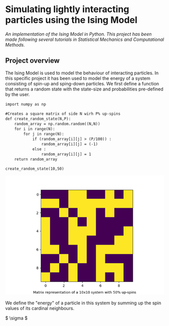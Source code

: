 # Simulating lightly interacting particles using the Ising Model

_An implementation of the Ising Model in Python. This project has been made following several tutorials in Statistical Mechanics and Computational Methods._

## Project overview
The Ising Model is used to model the behaviour of interacting particles. In this specific project it has been used to model the energy of a system consisting of spin-up and sping-down particles. We first define a function that returns a random state with the state-size and probabilities pre-defined by the user.

```
import numpy as np
```

```
#Creates a square matrix of side N wirh P% up-spins
def create_random_state(N,P):
    random_array = np.random.random((N,N))
    for i in range(N):
        for j in range(N):
            if (random_array[i][j] > (P/100)) :
                random_array[i][j] = (-1)
            else :
                random_array[i][j] = 1
    return random_array
```

```
create_random_state(10,50)
```

![Image : 10X10 random spin matrix](https://github.com/poppitypopper/ising-model/blob/main/state-charts/Figure_*1.png)

We define the "energy" of a particle in this system by summing up the spin values of its cardinal neighbours. 

$ \sigma $



